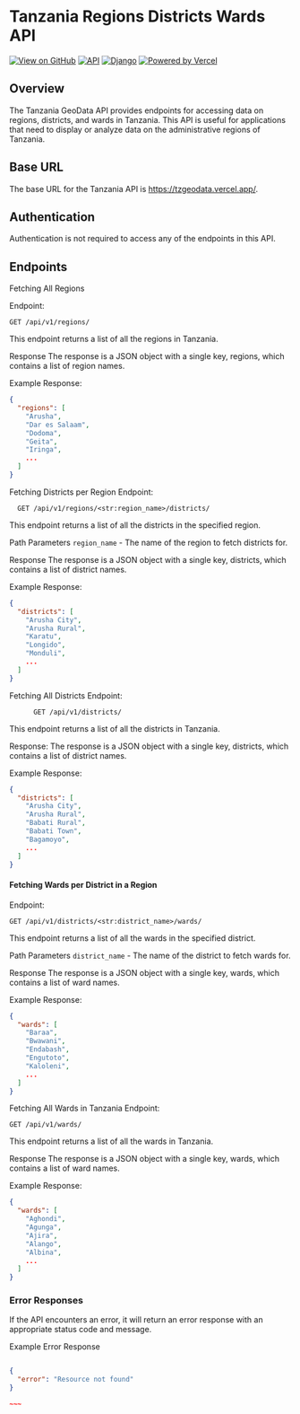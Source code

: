 # Tanzania Regions Districts Wards API
[![View on GitHub](https://img.shields.io/badge/View%20on%20GitHub-black.svg?logo=github&style=flat-square)](https://github.com/EmmanuelMmanda) 
[![API](https://img.shields.io/badge/API-v1.0-green)](http://api.example.com)
[![Django](https://img.shields.io/badge/Django-3.2-green.svg)](https://docs.djangoproject.com/en/3.2/)
[![Powered by Vercel](https://www.datocms-assets.com/31049/1618983297-powered-by-vercel.svg)](https://tzgeodata.vercel.app/)



## Overview
The Tanzania GeoData API provides endpoints for accessing data on regions, districts, and wards in Tanzania. This API is useful for applications that need to display or analyze data on the administrative regions of Tanzania.

## Base URL
The base URL for the Tanzania API is https://tzgeodata.vercel.app/.

## Authentication
Authentication is not required to access any of the endpoints in this API.

## Endpoints
Fetching All Regions

Endpoint: 
```
GET /api/v1/regions/
```

This endpoint returns a list of all the regions in Tanzania.

Response
The response is a JSON object with a single key, regions, which contains a list of region names.

Example Response:
```json
{
  "regions": [
    "Arusha",
    "Dar es Salaam",
    "Dodoma",
    "Geita",
    "Iringa",
    ...
  ]
}
```

Fetching Districts per Region
Endpoint: 
```
  GET /api/v1/regions/<str:region_name>/districts/
```

This endpoint returns a list of all the districts in the specified region.

Path Parameters
``` region_name ``` - The name of the region to fetch districts for.

Response
The response is a JSON object with a single key, districts, which contains a list of district names.

Example Response:
```json
{
  "districts": [
    "Arusha City",
    "Arusha Rural",
    "Karatu",
    "Longido",
    "Monduli",
    ...
  ]
}
```

Fetching All Districts
Endpoint: 
```http
      GET /api/v1/districts/ 
```

This endpoint returns a list of all the districts in Tanzania.

Response:
The response is a JSON object with a single key, districts, which contains a list of district names.

Example Response:
```json
{
  "districts": [
    "Arusha City",
    "Arusha Rural",
    "Babati Rural",
    "Babati Town",
    "Bagamoyo",
    ...
  ]
}
```

#### Fetching Wards per District in a Region
Endpoint:
```
GET /api/v1/districts/<str:district_name>/wards/
```

This endpoint returns a list of all the wards in the specified district.

Path Parameters
``` district_name ``` - The name of the district to fetch wards for.

Response
The response is a JSON object with a single key, wards, which contains a list of ward names.

Example Response:
```json
{
  "wards": [
    "Baraa",
    "Bwawani",
    "Endabash",
    "Engutoto",
    "Kaloleni",
    ...
  ]
}

```
Fetching All Wards in Tanzania
Endpoint: 
```http
GET /api/v1/wards/
```

This endpoint returns a list of all the wards in Tanzania.

Response
The response is a JSON object with a single key, wards, which contains a list of ward names.

Example Response:
```json
{
  "wards": [
    "Aghondi",
    "Agunga",
    "Ajira",
    "Alango",
    "Albina",
    ...
  ]
}
```

### Error Responses
If the API encounters an error, it will return an error response with an appropriate status code and message.

Example Error Response
```json

{
  "error": "Resource not found"
}

~~~

